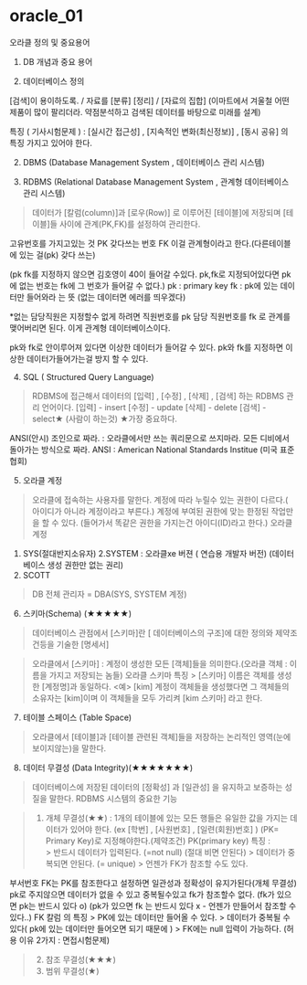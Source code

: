 # oracle_01
오라클 정의 및 중요용어


01. DB 개념과 중요 용어

1. 데이터베이스 정의

[검색]이 용이하도록.  /  자료를 [분류] [정리] /  [자료의 집합]
(이마트에서 겨울철 어떤 제품이 많이 팔리더라. 약점분석하고 검색된 데이터를 바탕으로 미래를 설계)

특징 ( 기사시험문제 )
: [실시간 접근성] ,  [지속적인 변화(최신정보)] , [동시 공유] 의 특징 가지고 있어야 한다.

2. DBMS (Database Management System ,  데이터베이스 관리 시스템)

3. RDBMS (Relational Database Management System ,  관계형 데이터베이스 관리 시스템)
> 데이터가 [칼럼(column)]과 [로우(Row)] 로 이루어진 [테이블]에 저장되며
   [테이블]들 사이에 관계(PK,FK)를 설정하여 관리한다.

고유번호를 가지고있는 것 PK
갖다쓰는 번호 FK
이걸 관계형이라고 한다.(다른테이블에 있는 걸(pk) 갖다 쓰는)

(pk fk를 지정하지 않으면 김호영이 40이 들어갈 수있다.
pk,fk로 지정되어있다면 pk에 없는 번호는 fk에 그 번호가 들어갈 수 없다.)
pk : primary key
fk : pk에 있는 데이터만 들어와라 는 뜻 (없는 데이터면 에러를 띄우겠다)


*없는 담당직원은 지정할수 없게 하려면
직원번호를 pk
담당 직원번호를 fk 로 관계를 맺어버리면 된다.
이게 관계형 데이터베이스이다.

pk와 fk로 안이루어져 있다면 이상한 데이터가 들어갈 수 있다.
pk와 fk를 지정하면 이상한 데이터가들어가는걸 방지 할 수 있다.

4. SQL ( Structured Query Language) 

> RDBMS에 접근해서 데이터의 [입력] , [수정] , [삭제] , [검색] 하는 RDBMS 관리 언어이다.
[입력] - insert
[수정] - update
[삭제] - delete
[검색] - select★ (사람이 하는것) ★가장 중요하다.

ANSI(안시) 조인으로 짜라.
 : 오라클에서만 쓰는 쿼리문으로 쓰지마라. 모든 디비에서 돌아가는 방식으로 짜라.
ANSI : American National Standards Institue (미국 표준 협회)

5. 오라클 계정

> 오라클에 접속하는 사용자를 말한다.
> 계정에 따라 누릴수 있는 권한이 다르다.( 아이디가 아니라 계정이라고 부른다.)
> 계정에 부여된 권한에 맞는 한정된 작업만을 할 수 있다.
   (들어가서 똑같은 권한을 가지는건 아이디(ID)라고 한다.)
> 오라클 계정
   1. SYS(절대반지소유자)
   2.SYSTEM :  오라클xe 버젼 ( 연습용 개발자 버전) (데이터베이스 생성 권한만 없는 권리)
   3. SCOTT
> DB 전체 관리자 = DBA(SYS, SYSTEM 계정)

6. 스키마(Schema) (★★★★★)

> 데이터베이스 관점에서 [스키마]란 [ 데이터베이스의 구조]에 대한 정의와 제약조건등을 기술한 [명세서] 

> 오라클에서 [스키마] : 계정이 생성한 모든 [객체]들을 의미한다.(오라클 객체 : 이름을 가지고 저장되는 놈들)
> 오라클 스키마 특징
      > [스키마] 이름은 객체를 생성한 [계정명]과 동일하다.
            <예> [kim] 계정이 객체들을 생성했다면
                    그 객체들의 소유자는 [kim]이며
                    이 객체들을 모두 가리켜 [kim 스키마] 라고 한다.


7. 테이블 스페이스 (Table Space)

> 오라클에서 [테이블]과 [테이블 관련된 객체]들을 저장하는 논리적인 영역(눈에보이지않는)을 말한다.

8. 데이터 무결성 (Data Integrity)(★★★★★★★)

> 데이터베이스에 저장된 데이터의 [정확성] 과 [일관성] 을 유지하고 보증하는 성질을 말한다.
> RDBMS 시스템의 중요한 기능

> 1. 개체 무결성(★★) : 1개의 테이블에 있는 모든 행들은 유일한 값을 가지는 데이터가 있어야 한다.
                                    (ex [학번] , [사원번호] , [일련(회원)번호] )
                                    (PK= Primary Key)로 지정해야한다.(제약조건)
    PK(primary key) 특징 :  
        > 반드시 데이터가 입력된다. (=not null) (절대 비면 안된다)
        > 데이터가 중복되면 안된다. (= unique)
        > 언젠가 FK가 참조할 수도 있다.

부서번호 FK는 PK를 참조한다고 설정하면 일관성과 정확성이 유지가된다(개체 무결성)
pk로 주지않으면 데이터가 없을 수 있고 중복될수있고 fk가 참조할수 없다.
(fk가 있으면 pk는 반드시 있다 o)
(pk가 있으면 fk 는 반드시 있다 x - 언젠가 만들어서 참조할 수 있다..)
FK 칼럼 의 특징
     > PK에 있는 데이터만 들어올 수 있다.
     > 데이터가 중복될 수 있다( pk에 있는 데이터만 들어오면 되기 때문에 )
     > FK에는 null 입력이 가능하다. (허용 이유 2가지 : 면접시험문제)

> 2. 참조 무결성(★★★)
> 3. 범위 무결성(★)
